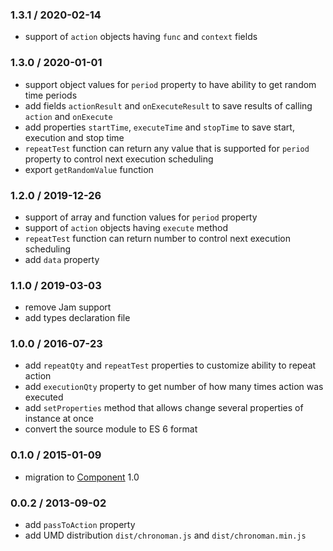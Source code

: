 ### 1.3.1 / 2020-02-14

* support of `action` objects having `func` and `context` fields

### 1.3.0 / 2020-01-01

* support object values for `period` property to have ability to get random time periods
* add fields `actionResult` and `onExecuteResult` to save results of calling `action` and `onExecute`
* add properties `startTime`, `executeTime` and `stopTime` to save start, execution and stop time
* `repeatTest` function can return any value that is supported for `period` property to control next execution scheduling
* export `getRandomValue` function

### 1.2.0 / 2019-12-26

* support of array and function values for `period` property
* support of `action` objects having `execute` method
* `repeatTest` function can return number to control next execution scheduling
* add `data` property

### 1.1.0 / 2019-03-03

* remove Jam support
* add types declaration file

### 1.0.0 / 2016-07-23

* add `repeatQty` and `repeatTest` properties to customize ability to repeat action
* add `executionQty` property to get number of how many times action was executed
* add `setProperties` method that allows change several properties of instance at once
* convert the source module to ES 6 format

### 0.1.0 / 2015-01-09

* migration to [Component](https://github.com/componentjs/component) 1.0

### 0.0.2 / 2013-09-02

* add `passToAction` property
* add UMD distribution `dist/chronoman.js` and `dist/chronoman.min.js`
